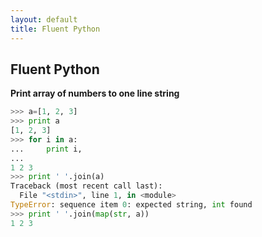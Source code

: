 ```yaml
---
layout: default
title: Fluent Python 
---
```


Fluent Python 
----

**Print array of numbers to one line string**

```python
>>> a=[1, 2, 3]
>>> print a
[1, 2, 3]
>>> for i in a:
...     print i,
... 
1 2 3
>>> print ' '.join(a)
Traceback (most recent call last):
  File "<stdin>", line 1, in <module>
TypeError: sequence item 0: expected string, int found
>>> print ' '.join(map(str, a))
1 2 3
```
